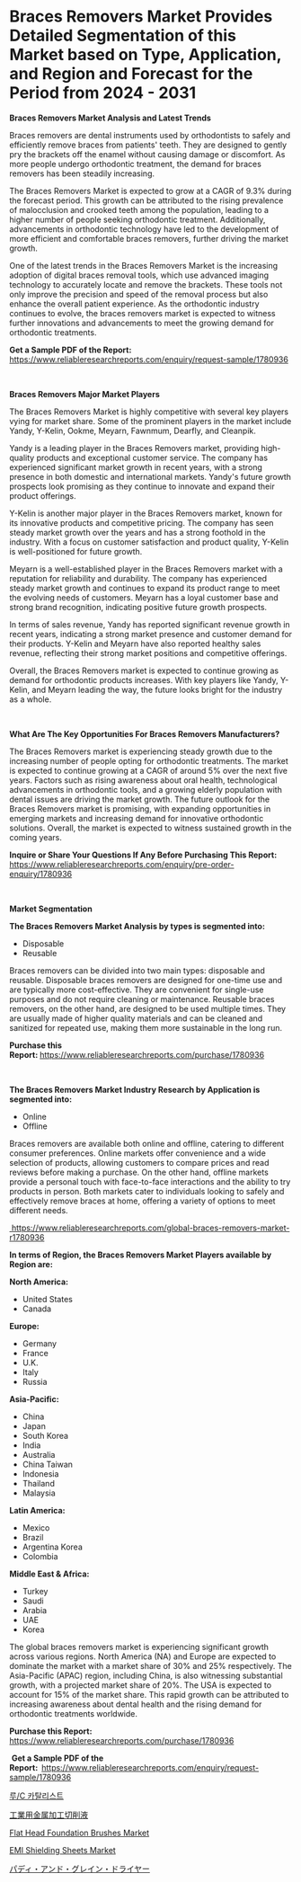 <p><h1>Braces Removers Market Provides Detailed Segmentation of this Market based on Type, Application, and Region and Forecast for the Period from 2024 - 2031</h1></p><p><strong>Braces Removers Market Analysis and Latest Trends</strong></p>
<p><p>Braces removers are dental instruments used by orthodontists to safely and efficiently remove braces from patients' teeth. They are designed to gently pry the brackets off the enamel without causing damage or discomfort. As more people undergo orthodontic treatment, the demand for braces removers has been steadily increasing.</p><p>The Braces Removers Market is expected to grow at a CAGR of 9.3% during the forecast period. This growth can be attributed to the rising prevalence of malocclusion and crooked teeth among the population, leading to a higher number of people seeking orthodontic treatment. Additionally, advancements in orthodontic technology have led to the development of more efficient and comfortable braces removers, further driving the market growth.</p><p>One of the latest trends in the Braces Removers Market is the increasing adoption of digital braces removal tools, which use advanced imaging technology to accurately locate and remove the brackets. These tools not only improve the precision and speed of the removal process but also enhance the overall patient experience. As the orthodontic industry continues to evolve, the braces removers market is expected to witness further innovations and advancements to meet the growing demand for orthodontic treatments.</p></p>
<p><strong>Get a Sample PDF of the Report:&nbsp;</strong> <a href="https://www.reliableresearchreports.com/enquiry/request-sample/1780936">https://www.reliableresearchreports.com/enquiry/request-sample/1780936</a></p>
<p>&nbsp;</p>
<p><strong>Braces Removers Major Market Players</strong></p>
<p><p>The Braces Removers Market is highly competitive with several key players vying for market share. Some of the prominent players in the market include Yandy, Y-Kelin, Ookme, Meyarn, Fawnmum, Dearfly, and Cleanpik.</p><p>Yandy is a leading player in the Braces Removers market, providing high-quality products and exceptional customer service. The company has experienced significant market growth in recent years, with a strong presence in both domestic and international markets. Yandy's future growth prospects look promising as they continue to innovate and expand their product offerings.</p><p>Y-Kelin is another major player in the Braces Removers market, known for its innovative products and competitive pricing. The company has seen steady market growth over the years and has a strong foothold in the industry. With a focus on customer satisfaction and product quality, Y-Kelin is well-positioned for future growth.</p><p>Meyarn is a well-established player in the Braces Removers market with a reputation for reliability and durability. The company has experienced steady market growth and continues to expand its product range to meet the evolving needs of customers. Meyarn has a loyal customer base and strong brand recognition, indicating positive future growth prospects.</p><p>In terms of sales revenue, Yandy has reported significant revenue growth in recent years, indicating a strong market presence and customer demand for their products. Y-Kelin and Meyarn have also reported healthy sales revenue, reflecting their strong market positions and competitive offerings.</p><p>Overall, the Braces Removers market is expected to continue growing as demand for orthodontic products increases. With key players like Yandy, Y-Kelin, and Meyarn leading the way, the future looks bright for the industry as a whole.</p></p>
<p>&nbsp;</p>
<p><strong>What Are The Key Opportunities For Braces Removers Manufacturers?</strong></p>
<p><p>The Braces Removers market is experiencing steady growth due to the increasing number of people opting for orthodontic treatments. The market is expected to continue growing at a CAGR of around 5% over the next five years. Factors such as rising awareness about oral health, technological advancements in orthodontic tools, and a growing elderly population with dental issues are driving the market growth. The future outlook for the Braces Removers market is promising, with expanding opportunities in emerging markets and increasing demand for innovative orthodontic solutions. Overall, the market is expected to witness sustained growth in the coming years.</p></p>
<p><strong>Inquire or Share Your Questions If Any Before Purchasing This Report:</strong> <a href="https://www.reliableresearchreports.com/enquiry/pre-order-enquiry/1780936">https://www.reliableresearchreports.com/enquiry/pre-order-enquiry/1780936</a></p>
<p>&nbsp;</p>
<p><strong>Market Segmentation</strong></p>
<p><strong>The Braces Removers Market Analysis by types is segmented into:</strong></p>
<p><ul><li>Disposable</li><li>Reusable</li></ul></p>
<p><p>Braces removers can be divided into two main types: disposable and reusable. Disposable braces removers are designed for one-time use and are typically more cost-effective. They are convenient for single-use purposes and do not require cleaning or maintenance. Reusable braces removers, on the other hand, are designed to be used multiple times. They are usually made of higher quality materials and can be cleaned and sanitized for repeated use, making them more sustainable in the long run.</p></p>
<p><strong>Purchase this Report:&nbsp;</strong><a href="https://www.reliableresearchreports.com/purchase/1780936">https://www.reliableresearchreports.com/purchase/1780936</a></p>
<p>&nbsp;</p>
<p><strong>The Braces Removers Market Industry Research by Application is segmented into:</strong></p>
<p><ul><li>Online</li><li>Offline</li></ul></p>
<p><p>Braces removers are available both online and offline, catering to different consumer preferences. Online markets offer convenience and a wide selection of products, allowing customers to compare prices and read reviews before making a purchase. On the other hand, offline markets provide a personal touch with face-to-face interactions and the ability to try products in person. Both markets cater to individuals looking to safely and effectively remove braces at home, offering a variety of options to meet different needs.</p></p>
<p><a href="https://www.reliableresearchreports.com/global-braces-removers-market-r1780936">&nbsp;https://www.reliableresearchreports.com/global-braces-removers-market-r1780936</a></p>
<p><strong>In terms of Region, the Braces Removers Market Players available by Region are:</strong></p>
<p>
    <p> <strong> North America: </strong>
        <ul>
            <li>United States</li>
            <li>Canada</li>
        </ul>
        </p> 
    <p> <strong> Europe: </strong>
        <ul>
            <li>Germany</li>
            <li>France</li>
            <li>U.K.</li>
            <li>Italy</li>
            <li>Russia</li>
        </ul>
        </p> 
    <p> <strong> Asia-Pacific: </strong>
        <ul>
            <li>China</li>
            <li>Japan</li>
            <li>South Korea</li>
            <li>India</li>
            <li>Australia</li>
            <li>China Taiwan</li>
            <li>Indonesia</li>
            <li>Thailand</li>
            <li>Malaysia</li>
        </ul>
        </p> 
    <p> <strong> Latin America: </strong>
        <ul>
            <li>Mexico</li>
            <li>Brazil</li>
            <li>Argentina Korea</li>
            <li>Colombia</li>
        </ul>
        </p> 
    <p> <strong> Middle East & Africa: </strong>
        <ul>
            <li>Turkey</li>
            <li>Saudi</li>
            <li>Arabia</li>
            <li>UAE</li>
            <li>Korea</li>
        </ul>
    </p>
    </p>
<p><p>The global braces removers market is experiencing significant growth across various regions. North America (NA) and Europe are expected to dominate the market with a market share of 30% and 25% respectively. The Asia-Pacific (APAC) region, including China, is also witnessing substantial growth, with a projected market share of 20%. The USA is expected to account for 15% of the market share. This rapid growth can be attributed to increasing awareness about dental health and the rising demand for orthodontic treatments worldwide.</p></p>
<p><strong>Purchase this Report: </strong><a href="https://www.reliableresearchreports.com/purchase/1780936">https://www.reliableresearchreports.com/purchase/1780936</a></p>
<p>&nbsp;<strong>Get a Sample PDF of the Report:&nbsp;&nbsp;</strong><a href="https://www.reliableresearchreports.com/enquiry/request-sample/1780936">https://www.reliableresearchreports.com/enquiry/request-sample/1780936</a></p>
<p><strong></strong></p>
<p><p><a href="https://github.com/ahmadrevanz10/Market-Research-Report-List-1/blob/main/420839799665.md">루/C 카탈리스트</a></p><p><a href="https://github.com/andym141978/Market-Research-Report-List-1/blob/main/2450823105879.md">工業用金属加工切削液</a></p><p><a href="https://github.com/abdelrhmankishk22/Market-Research-Report-List-4/blob/main/flat-head-foundation-brushes-market.md">Flat Head Foundation Brushes Market</a></p><p><a href="https://issuu.com/reportprime-2/docs/emi-shielding-sheets-market-size-2030.pptx">EMI Shielding Sheets Market</a></p><p><a href="https://github.com/EstelWisozk1/Market-Research-Report-List-2/blob/main/5639167105878.md">パディ・アンド・グレイン・ドライヤー</a></p></p>